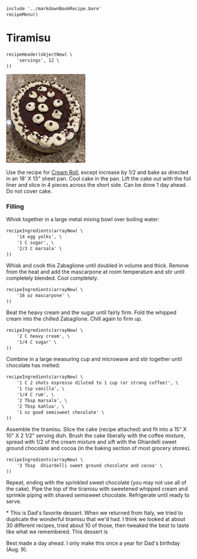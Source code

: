 ~~~ markdown-script
include '../markdownBookRecipe.bare'
recipeMenu()
~~~

# Tiramisu

~~~ markdown-script
recipeHeader(objectNew( \
    'servings', 12 \
))
~~~

![Tiramisu](../images/Tiramisu.jpg "Tiramisu")

Use the recipe for
[Cream Roll](#url=CreamCakeRoll.md&var.vCategory='Desserts'&var.vScale=1.5),
except increase by 1/2 and bake as directed in an 18' X 13" sheet pan. Cool cake in the pan. Lift the cake out with the
foil liner and slice in 4 pieces across the short side. Can be done 1 day ahead. Do not cover cake.


### Filling

Whisk together in a large metal mixing bowl over boiling water:

~~~ markdown-script
recipeIngredients(arrayNew( \
    '14 egg yolks', \
    '1 C sugar', \
    '2/3 C marsala' \
))
~~~

Whisk and cook this Zabaglione until doubled in volume and thick. Remove from the heat and add the
mascarpone at room temperature and stir until completely blended. Cool completely.

~~~ markdown-script
recipeIngredients(arrayNew( \
    '16 oz mascarpone' \
))
~~~

Beat the heavy cream and the sugar until fairly firm. Fold the whipped cream into the chilled
Zabaglione. Chill again to firm up.

~~~ markdown-script
recipeIngredients(arrayNew( \
    '2 C heavy cream', \
    '1/4 C sugar' \
))
~~~

Combine in a large measuring cup and microwave and stir together until chocolate has melted:

~~~ markdown-script
recipeIngredients(arrayNew( \
    '1 C 2 shots espresso diluted to 1 cup (or strong coffee)', \
    '1 tsp vanilla', \
    '1/4 C rum', \
    '2 Tbsp marsala', \
    '2 Tbsp kahlua', \
    '1 oz good semisweet chocolate' \
))
~~~

Assemble the tiramisu. Slice the cake (recipe attached) and fit into a 15" X 10" X 2 1/2" serving
dish. Brush the cake liberally with the coffee mixture, spread with 1/2 of the cream mixture and
sift with the Ghiardelli sweet ground chocolate and cocoa (in the baking section of most grocery
stores).

~~~ markdown-script
recipeIngredients(arrayNew( \
    '3 Tbsp  Ghiardelli sweet ground chocolate and cocoa' \
))
~~~

Repeat, ending with the sprinkled sweet chocolate (you may not use all of the cake). Pipe the top of
the tiramisu with sweetened whipped cream and sprinkle piping with shaved semisweet chocolate.
Refrigerate until ready to serve.

\* This is Dad's favorite dessert. When we returned from Italy, we tried to duplicate the wonderful
tiramisu that we'd had. I think we looked at about 30 different recipes, tried about 10 of those,
then tweaked the best to taste like what we remembered. This dessert is

Best made a day ahead. I only make this once a year for Dad's birthday (Aug. 9).
